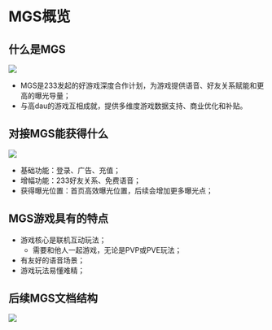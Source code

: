 # MGS概览

##  什么是MGS
![](https://cdn.233xyx.com/1635222652025_982.png)
- MGS是233发起的好游戏深度合作计划，为游戏提供语音、好友关系赋能和更高的曝光导量；
- 与高dau的游戏互相成就，提供多维度游戏数据支持、商业优化和补贴。

## 对接MGS能获得什么
![](https://cdn.233xyx.com/1635222656411_593.png)
- 基础功能：登录、广告、充值；
- 增幅功能：233好友关系、免费语音；
- 获得曝光位置：首页高效曝光位置，后续会增加更多曝光点；

## MGS游戏具有的特点
- 游戏核心是联机互动玩法；
    - 需要和他人一起游戏，无论是PVP或PVE玩法；
- 有友好的语音场景；
- 游戏玩法易懂难精；

## 后续MGS文档结构
![](https://cdn.233xyx.com/1617259048674_004.png)
